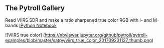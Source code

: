 ## The Pytroll Gallery

Read VIIRS SDR and make a ratio sharpened true color RGB with I- and M-bands
[IPython Notebook](https://nbviewer.jupyter.org/github/pytroll/pytroll-examples/blob/master/satpy/satpy_rayleigh_iband_enhanced.ipynb)

![VIIRS true color]
(https://nbviewer.jupyter.org/github/pytroll/pytroll-examples/blob/master/satpy/viirs_true_color_201709231127_thumb.png)
